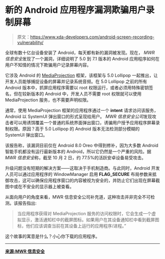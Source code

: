 # 新的 Android 应用程序漏洞欺骗用户录制屏幕

> 原文：<https://www.xda-developers.com/android-screen-recording-vulnerability/>

全球有数十亿台设备安装了 Android，每天都有新的漏洞被发现。现在， *MWR 信息安全*发现了一个漏洞，详细说明了 5.0 到 7.1 版本的 Android 应用程序如何在用户不知情的情况下欺骗用户记录屏幕内容。

它涉及 Android 的 [MediaProjection](https://developer.android.com/reference/android/media/projection/MediaProjection.html) 框架，该框架与 5.0 Lollipop 一起推出，让开发人员能够捕捉设备的屏幕并记录系统音频。在 5.0 Lollipop 之前的所有 Android 版本中，抓屏应用程序需要以 root 权限运行，或者必须用特殊密钥签名，但在较新版本的 Android 中，开发人员不需要 root 权限就可以使用 MediaProjection 服务，也不需要声明权限。

通常，使用 MediaProjection 框架的应用程序通过一个 **intent** 请求访问该服务，Android 以 SystemUI 弹出窗口的形式呈现给用户。 *MWR 信息安全公司*发现攻击者可以用诱饵覆盖一个普通的系统界面弹出窗口，诱骗用户授予应用程序屏幕录制权限。原因？高于 5.0 Lollipop 的 Android 版本无法检测部分模糊的 SystemUI 弹出窗口。

该报告称，该漏洞目前仅在 Android 8.0 Oreo 中得到修补，因为大多数 Android 智能手机都没有运行最新版本的 Android，所以它仍然是一个严重的风险。据 *MWR 信息安全*称，截至 10 月 2 日，约 77.5%的活跃安卓设备易受攻击。

升级问题没有短期的解决方案——这取决于手机制造商。与此同时，Android 开发人员可以通过应用程序的 WindowManager 启用 **FLAG_SECURE** 布局参数来抵御攻击，这可以确保应用程序窗口的内容被视为安全的，并防止它们出现在屏幕截图中或在不安全的显示器上被查看。

从面向用户的角度来看，MWR 信息安全公司补充道，这种攻击并非完全不可检测。该报告指出:

> 当应用程序获得对 MediaProjection 服务的访问权限时，它会生成一个虚拟显示，激活通知栏中的截屏图标。如果用户在其设备通知栏中看到截屏图标，他们应该调查当前在其设备上运行的应用程序/进程。”

这个故事的寓意是什么？小心你下载的应用程序。

* * *

[**来源:MWR 信息安全**](https://labs.mwrinfosecurity.com/advisories/screencapture-via-ui-overlays-in-mediaprojection/)